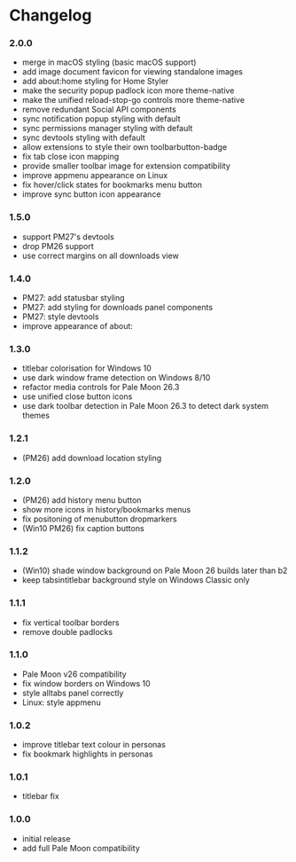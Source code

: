 # Changelog

### 2.0.0
- merge in macOS styling (basic macOS support)
- add image document favicon for viewing standalone images
- add about:home styling for Home Styler
- make the security popup padlock icon more theme-native
- make the unified reload-stop-go controls more theme-native
- remove redundant Social API components
- sync notification popup styling with default
- sync permissions manager styling with default
- sync devtools styling with default
- allow extensions to style their own toolbarbutton-badge
- fix tab close icon mapping
- provide smaller toolbar image for extension compatibility
- improve appmenu appearance on Linux
- fix hover/click states for bookmarks menu button
- improve sync button icon appearance

### 1.5.0
- support PM27's devtools
- drop PM26 support
- use correct margins on all downloads view

### 1.4.0
- PM27: add statusbar styling
- PM27: add styling for downloads panel components
- PM27: style devtools
- improve appearance of about:

### 1.3.0
- titlebar colorisation for Windows 10
- use dark window frame detection on Windows 8/10
- refactor media controls for Pale Moon 26.3
- use unified close button icons
- use dark toolbar detection in Pale Moon 26.3 to detect dark system themes

### 1.2.1
- (PM26) add download location styling

### 1.2.0
- (PM26) add history menu button
- show more icons in history/bookmarks menus
- fix positoning of menubutton dropmarkers
- (Win10 PM26) fix caption buttons

### 1.1.2
- (Win10) shade window background on Pale Moon 26 builds later than b2
- keep tabsintitlebar background style on Windows Classic only

### 1.1.1
- fix vertical toolbar borders
- remove double padlocks

### 1.1.0
- Pale Moon v26 compatibility
- fix window borders on Windows 10
- style alltabs panel correctly
- Linux: style appmenu

### 1.0.2
- improve titlebar text colour in personas
- fix bookmark highlights in personas

### 1.0.1
- titlebar fix

### 1.0.0
- initial release
- add full Pale Moon compatibility